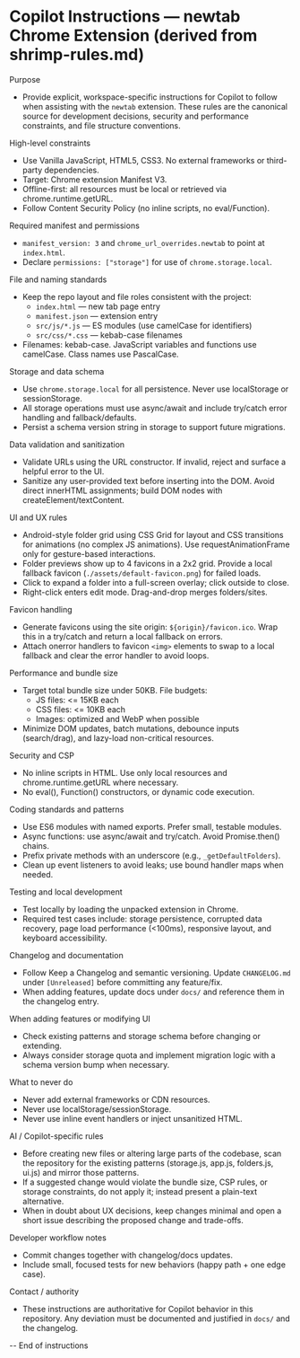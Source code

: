 <!--
This file contains workspace-specific Copilot instructions derived from the project's
`shrimp-rules.md` development guidelines. It replaces the previous contents and
serves as the authoritative guidance for Copilot-assisted edits and automated
coding tasks in this repository.

IMPORTANT: keep this file free of HTML comments for readability; this header is
HTML-commented only to remain compatible with other tooling that may parse the
file. The remainder of the file is plain Markdown.
-->

# Copilot Instructions — newtab Chrome Extension (derived from shrimp-rules.md)

Purpose
- Provide explicit, workspace-specific instructions for Copilot to follow when
	assisting with the `newtab` extension. These rules are the canonical source
	for development decisions, security and performance constraints, and file
	structure conventions.

High-level constraints
- Use Vanilla JavaScript, HTML5, CSS3. No external frameworks or third-party
	dependencies.
- Target: Chrome extension Manifest V3.
- Offline-first: all resources must be local or retrieved via chrome.runtime.getURL.
- Follow Content Security Policy (no inline scripts, no eval/Function).

Required manifest and permissions
- `manifest_version: 3` and `chrome_url_overrides.newtab` to point at `index.html`.
- Declare `permissions: ["storage"]` for use of `chrome.storage.local`.

File and naming standards
- Keep the repo layout and file roles consistent with the project:
	- `index.html` — new tab page entry
	- `manifest.json` — extension entry
	- `src/js/*.js` — ES modules (use camelCase for identifiers)
	- `src/css/*.css` — kebab-case filenames
- Filenames: kebab-case. JavaScript variables and functions use camelCase. Class
	names use PascalCase.

Storage and data schema
- Use `chrome.storage.local` for all persistence. Never use localStorage or
	sessionStorage.
- All storage operations must use async/await and include try/catch error
	handling and fallback/defaults.
- Persist a schema version string in storage to support future migrations.

Data validation and sanitization
- Validate URLs using the URL constructor. If invalid, reject and surface a
	helpful error to the UI.
- Sanitize any user-provided text before inserting into the DOM. Avoid
	direct innerHTML assignments; build DOM nodes with createElement/textContent.

UI and UX rules
- Android-style folder grid using CSS Grid for layout and CSS transitions for
	animations (no complex JS animations). Use requestAnimationFrame only for
	gesture-based interactions.
- Folder previews show up to 4 favicons in a 2x2 grid. Provide a local fallback
	favicon (`./assets/default-favicon.png`) for failed loads.
- Click to expand a folder into a full-screen overlay; click outside to close.
- Right-click enters edit mode. Drag-and-drop merges folders/sites.

Favicon handling
- Generate favicons using the site origin: `${origin}/favicon.ico`. Wrap this in
	a try/catch and return a local fallback on errors.
- Attach onerror handlers to favicon `<img>` elements to swap to a local
	fallback and clear the error handler to avoid loops.

Performance and bundle size
- Target total bundle size under 50KB. File budgets:
	- JS files: <= 15KB each
	- CSS files: <= 10KB each
	- Images: optimized and WebP when possible
- Minimize DOM updates, batch mutations, debounce inputs (search/drag), and
	lazy-load non-critical resources.

Security and CSP
- No inline scripts in HTML. Use only local resources and chrome.runtime.getURL
	where necessary.
- No eval(), Function() constructors, or dynamic code execution.

Coding standards and patterns
- Use ES6 modules with named exports. Prefer small, testable modules.
- Async functions: use async/await and try/catch. Avoid Promise.then() chains.
- Prefix private methods with an underscore (e.g., `_getDefaultFolders`).
- Clean up event listeners to avoid leaks; use bound handler maps when needed.

Testing and local development
- Test locally by loading the unpacked extension in Chrome.
- Required test cases include: storage persistence, corrupted data recovery,
	page load performance (<100ms), responsive layout, and keyboard accessibility.

Changelog and documentation
- Follow Keep a Changelog and semantic versioning. Update `CHANGELOG.md` under
	`[Unreleased]` before committing any feature/fix.
- When adding features, update docs under `docs/` and reference them in the
	changelog entry.

When adding features or modifying UI
- Check existing patterns and storage schema before changing or extending.
- Always consider storage quota and implement migration logic with a schema
	version bump when necessary.

What to never do
- Never add external frameworks or CDN resources.
- Never use localStorage/sessionStorage.
- Never use inline event handlers or inject unsanitized HTML.

AI / Copilot-specific rules
- Before creating new files or altering large parts of the codebase, scan the
	repository for the existing patterns (storage.js, app.js, folders.js, ui.js)
	and mirror those patterns.
- If a suggested change would violate the bundle size, CSP rules, or storage
	constraints, do not apply it; instead present a plain-text alternative.
- When in doubt about UX decisions, keep changes minimal and open a short
	issue describing the proposed change and trade-offs.

Developer workflow notes
- Commit changes together with changelog/docs updates.
- Include small, focused tests for new behaviors (happy path + one edge case).

Contact / authority
- These instructions are authoritative for Copilot behavior in this repository.
	Any deviation must be documented and justified in `docs/` and the changelog.

-- End of instructions

